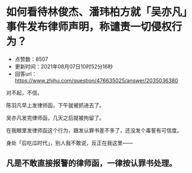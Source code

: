 # 如何看待林俊杰、潘玮柏方就「吴亦凡」事件发布律师声明，称谴责一切侵权行为？
- 点赞数：8507
- 更新时间：2021年08月07日10时52分16秒
- 回答url：https://www.zhihu.com/question/476635025/answer/2035036380
<body>
 <p data-pid="CtovPOMq">对不起，不信。</p>
 <p data-pid="VdUHOsaU">陈羽凡早上发律师函，下午就被抓进去了。</p>
 <p data-pid="HdIsWcyM">吴亦凡发完律师函，几天之后就被拘留了。</p>
 <p data-pid="NR70FBtE">在我眼里发律师函这个行为，跟发认罪书差不多了，还没发个毒誓有可信度。</p>
 <p data-pid="5mW2ZZeg">身处「后吃瓜时代」，别人我不敢说，反正在我这里——</p>
 <h2>凡是不敢直接报警的律师函，一律按认罪书处理。</h2>
</body>
